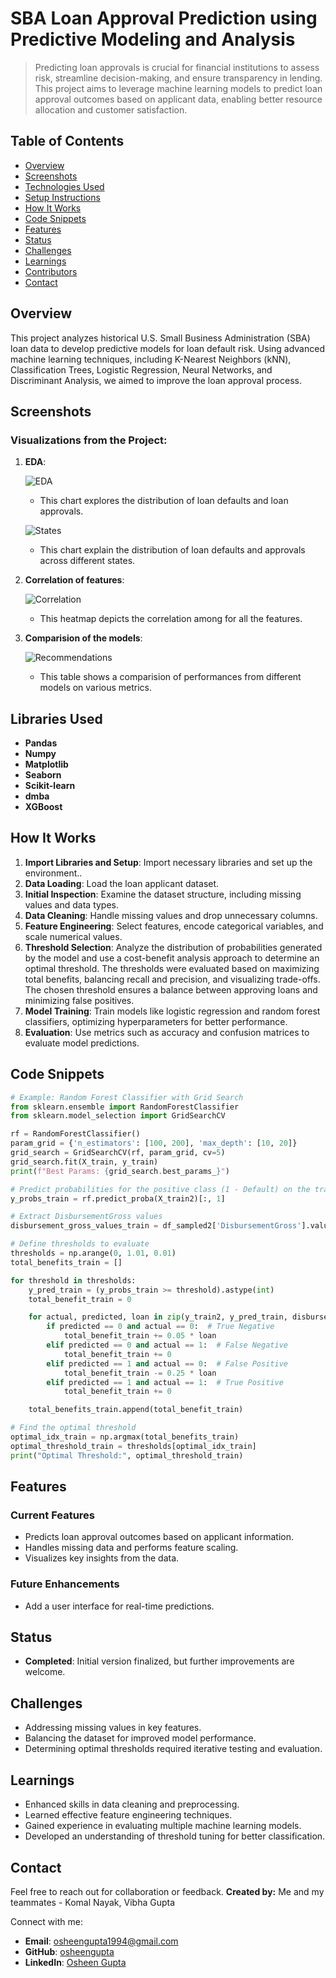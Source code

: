 # SBA Loan Approval Prediction using Predictive Modeling and Analysis

> Predicting loan approvals is crucial for financial institutions to assess risk, streamline decision-making, and ensure transparency in lending. This project aims to leverage machine learning models to predict loan approval outcomes based on applicant data, enabling better resource allocation and customer satisfaction.


## Table of Contents

- [Overview](#overview)
- [Screenshots](#screenshots)
- [Technologies Used](#technologies-used)
- [Setup Instructions](#setup-instructions)
- [How It Works](#how-it-works)
- [Code Snippets](#code-snippets)
- [Features](#features)
- [Status](#status)
- [Challenges](#challenges)
- [Learnings](#learnings)
- [Contributors](#contributors)
- [Contact](#contact)

## Overview

This project analyzes historical U.S. Small Business Administration (SBA) loan data to develop predictive models for loan default risk. Using advanced machine learning techniques, including K-Nearest Neighbors (kNN), Classification Trees, Logistic Regression, Neural Networks, and Discriminant Analysis, we aimed to improve the loan approval process.

## Screenshots

### Visualizations from the Project:

1. **EDA**:

   ![EDA](./img/EDA.png)
   - This chart explores the distribution of loan defaults and loan approvals.
   
   ![States](./img/states.png)
   - This chart explain the distribution of loan defaults and approvals across different states.

2. **Correlation of features**:

   ![Correlation](./img/Correlation.png)
   - This heatmap depicts the correlation among for all the features.

3. **Comparision of the models**:

   ![Recommendations](./img/Recommendations.png)
   - This table shows a comparision of performances from different models on various metrics.

## Libraries Used

- **Pandas**
- **Numpy**
- **Matplotlib**
- **Seaborn**
- **Scikit-learn**
- **dmba**
- **XGBoost**

## How It Works

1. **Import Libraries and Setup**: Import necessary libraries and set up the environment..
2. **Data Loading**: Load the loan applicant dataset.
3. **Initial Inspection**:  Examine the dataset structure, including missing values and data types.
4. **Data Cleaning**: Handle missing values and drop unnecessary columns.
5. **Feature Engineering**: Select features, encode categorical variables, and scale numerical values.
6. **Threshold Selection**: Analyze the distribution of probabilities generated by the model and use a cost-benefit analysis approach to determine an optimal threshold. The thresholds were evaluated based on maximizing total benefits, balancing recall and precision, and visualizing trade-offs. The chosen threshold ensures a balance between approving loans and minimizing false positives.
7. **Model Training**: Train models like logistic regression and random forest classifiers, optimizing hyperparameters for better performance.
8. **Evaluation**: Use metrics such as accuracy and confusion matrices to evaluate model predictions.

## Code Snippets
```python
# Example: Random Forest Classifier with Grid Search
from sklearn.ensemble import RandomForestClassifier
from sklearn.model_selection import GridSearchCV

rf = RandomForestClassifier()
param_grid = {'n_estimators': [100, 200], 'max_depth': [10, 20]}
grid_search = GridSearchCV(rf, param_grid, cv=5)
grid_search.fit(X_train, y_train)
print(f"Best Params: {grid_search.best_params_}")
```

```python
# Predict probabilities for the positive class (1 - Default) on the training data
y_probs_train = rf.predict_proba(X_train2)[:, 1]

# Extract DisbursementGross values
disbursement_gross_values_train = df_sampled2['DisbursementGross'].values

# Define thresholds to evaluate
thresholds = np.arange(0, 1.01, 0.01)
total_benefits_train = []

for threshold in thresholds:
    y_pred_train = (y_probs_train >= threshold).astype(int)
    total_benefit_train = 0

    for actual, predicted, loan in zip(y_train2, y_pred_train, disbursement_gross_values_train):
        if predicted == 0 and actual == 0:  # True Negative
            total_benefit_train += 0.05 * loan
        elif predicted == 0 and actual == 1:  # False Negative
            total_benefit_train += 0
        elif predicted == 1 and actual == 0:  # False Positive
            total_benefit_train -= 0.25 * loan
        elif predicted == 1 and actual == 1:  # True Positive
            total_benefit_train += 0

    total_benefits_train.append(total_benefit_train)

# Find the optimal threshold
optimal_idx_train = np.argmax(total_benefits_train)
optimal_threshold_train = thresholds[optimal_idx_train]
print("Optimal Threshold:", optimal_threshold_train)
```

## Features

### Current Features

- Predicts loan approval outcomes based on applicant information.
- Handles missing data and performs feature scaling.
- Visualizes key insights from the data.

### Future Enhancements

- Add a user interface for real-time predictions.

## Status

- **Completed**: Initial version finalized, but further improvements are welcome.

## Challenges

- Addressing missing values in key features.
- Balancing the dataset for improved model performance.
- Determining optimal thresholds required iterative testing and evaluation.

## Learnings

- Enhanced skills in data cleaning and preprocessing.
- Learned effective feature engineering techniques.
- Gained experience in evaluating multiple machine learning models.
- Developed an understanding of threshold tuning for better classification.

## Contact

Feel free to reach out for collaboration or feedback. **Created by:** Me and my teammates - Komal Nayak, Vibha Gupta

Connect with me:

- **Email**: [osheengupta1994@gmail.com](mailto\:osheengupta1994@gmail.com)
- **GitHub**: [osheengupta](https://github.com/osheengupta)
- **LinkedIn**: [Osheen Gupta](https://linkedin.com/in/osheengupta/)
